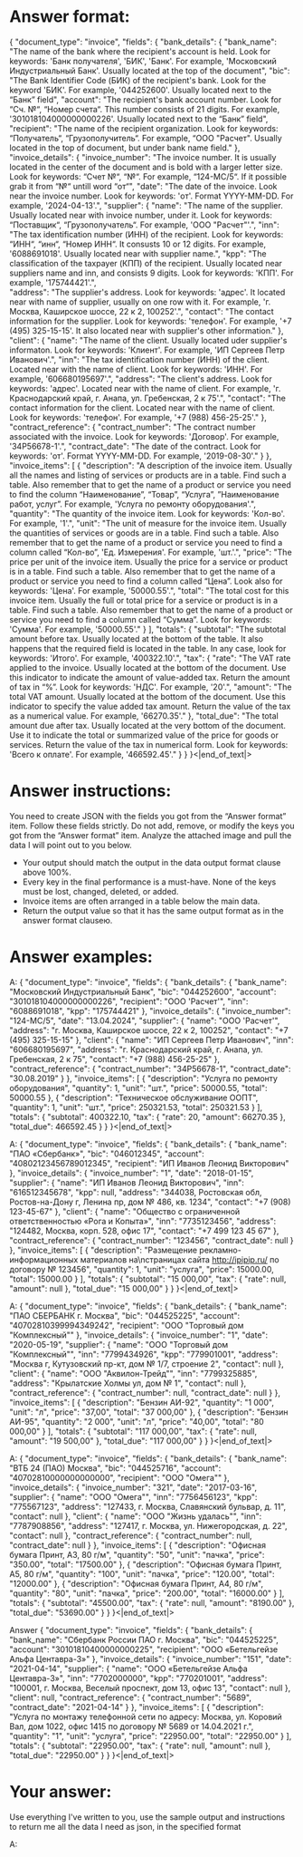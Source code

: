 # Answer format:
{
  "document_type": "invoice",
  "fields": {
    "bank_details": {
      "bank_name": "The name of the bank where the recipient's account is held. Look for keywords: 'Банк получателя', 'БИК', 'Банк'. For example, 'Московский Индустриальный Банк'. Usually located at the top of the document",
      "bic": "The Bank Identifier Code (БИК) of the recipient's bank. Look for the keyword 'БИК'. For example, '044252600'. Usually located next to the “Банк” field",
      "account": "The recipient's bank account number. Look for “Сч. №“, “Номер счета“. This number consists of 21 digits. For example, '301018104000000000226'. Usually located next to the “Банк” field",
      "recipient": "The name of the recipient organization. Look for keywords: “Получатель“, “Грузополучитель“. For example, “ООО \"Расчет\". Usually located in the top of document, but under bank name field."
    },
    "invoice_details": {
      "invoice_number": "The invoice number. It is usually located in the center of the document and is bold with a larger letter size. Look for keywords: “Счет №“, “№“. For example, “124-MC/5“. If it possible grab it from “№“ untill word “от“",
      "date": "The date of the invoice. Look near the invoice number. Look for keywords: 'от'. Format YYYY-MM-DD. For example, '2024-04-13'.",
      "supplier": {
        "name": "The name of the supplier. Usually located near with invoice number, under it. Look for keywords: “Поставщик“, “Грузополучатель“. For example, 'ООО \"Расчет\"'.",
        "inn": "The tax identification number (ИНН) of the recipient. Look for keywords: “ИНН“, “инн“, “Номер ИНН“. It consusts 10 or 12 digits. For example, '6088691018'. Usually located near with supplier name.",
        "kpp": "The classification of the taxpayer (КПП) of the recipient. Usually located near suppliers name and inn, and consists 9 digits. Look for keywords: 'КПП'. For example, '175744421'.",	
        "address": "The supplier's address. Look for keywords: 'адрес'. It located near with name of supplier, usually on one row with it. For example, 'г. Москва, Каширское шоссе, 22 к 2, 100252'.",
        "contact": "The contact information for the supplier. Look for keywords: 'телефон'. For example, '+7 (495) 325-15-15'. It also located near with supplier's other information."
      },
      "client": {
        "name": "The name of the client. Usually located uder supplier's informaton. Look for keywords: 'Клиент'. For example, 'ИП Сергеев Петр Иванович'.",
        "inn": "The tax identification number (ИНН) of the client. Located near with the name of client. Look for keywords: 'ИНН'. For example, '606680195697'.",
        "address": "The client's address. Look for keywords: 'адрес'. Located near with the name of client. For example, 'г. Краснодарский край, г. Анапа, ул. Гребенская, 2 к 75'.",
        "contact": "The contact information for the client. Located near with the name of client. Look for keywords: 'телефон'. For example, '+7 (988) 456-25-25'."
      },
      "contract_reference": {
        "contract_number": "The contract number associated with the invoice. Look for keywords: 'Договор'. For example, '34Р56678-1'.",
        "contract_date": "The date of the contract. Look for keywords: 'от'. Format YYYY-MM-DD. For example, '2019-08-30'."
      }
    },
    "invoice_items": [
      {
        "description": "A description of the invoice item. Usually all the names and listing of services or products are in a table. Find such a table. Also remember that to get the name of a product or service you need to find the column “Наименование”, “Товар”, “Услуга”, ”Наименование работ, услуг”. For example, 'Услуга по ремонту оборудования'.",
        "quantity": "The quantity of the invoice item. Look for keywords: 'Кол-во'. For example, '1'.",
        "unit": "The unit of measure for the invoice item. Usually the quantities of services or goods are in a table. Find such a table. Also remember that to get the name of a product or service you need to find a column called “Кол-во”, 'Ед. Измерения'. For example, 'шт.'.",
        "price": "The price per unit of the invoice item. Usually the price for a service or product is in a table. Find such a table. Also remember that to get the name of a product or service you need to find a column called “Цена”. Look also for keywords: 'Цена'. For example, '50000.55'.",
        "total": "The total cost for this invoice item. Usually the full or total price for a service or product is in a table. Find such a table. Also remember that to get the name of a product or service you need to find a column called “Сумма”. Look for keywords: 'Сумма'. For example, '50000.55'."
      }
    ],
    "totals": {
      "subtotal": "The subtotal amount before tax. Usually located at the bottom of the table. It also happens that the required field is located in the table. In any case, look for keywords: 'Итого'. For example, '400322.10'.",
      "tax": {
        "rate": "The VAT rate applied to the invoice. Usually located at the bottom of the document. Use this indicator to indicate the amount of value-added tax. Return the amount of tax in “%”. Look for keywords: 'НДС'. For example, '20'.",
        "amount": "The total VAT amount. Usually located at the bottom of the document. Use this indicator to specify the value added tax amount. Return the value of the tax as a numerical value. For example, '66270.35'."
      },
      "total_due": "The total amount due after tax. Usually located at the very bottom of the document. Use it to indicate the total or summarized value of the price for goods or services. Return the value of the tax in numerical form. Look for keywords: 'Всего к оплате'. For example, '466592.45'."
    }
  }
}<|end_of_text|>

# Answer instructions:
You need to create JSON with the fields you got from the “Answer format” item. Follow these fields strictly. Do not add, remove, or modify the keys you got from the “Answer format” item. 
 Analyze the attached image and pull the data I will point out to you below.
- Your output should match the output in the data output format clause above 100%. 
- Every key in the final performance is a must-have. None of the keys must be lost, changed, deleted, or added.
- Invoice items are often arranged in a table below the main data.
- Return the output value so that it has the same output format as in the answer format clauseю.

# Answer examples:

A:
{
  "document_type": "invoice",
  "fields": {
    "bank_details": {
      "bank_name": "Московский Индустриальный Банк",
      "bic": "044252600",
      "account": "301018104000000000226",
      "recipient": "ООО 'Расчет'",
      "inn": "6088691018",
      "kpp": "175744421"
    },
    "invoice_details": {
      "invoice_number": "124-MC/5",
      "date": "13.04.2024",
      "supplier": {
        "name": "ООО 'Расчет'",
        "address": "г. Москва, Каширское шоссе, 22 к 2, 100252",
        "contact": "+7 (495) 325-15-15"
      },
      "client": {
        "name": "ИП Сергеев Петр Иванович",
        "inn": "606680195697",
        "address": "г. Краснодарский край, г. Анапа, ул. Гребенская, 2 к 75",
        "contact": "+7 (988) 456-25-25"
      },
      "contract_reference": {
        "contract_number": "34Р56678-1",
        "contract_date": "30.08.2019"
      }
    },
    "invoice_items": [
      {
        "description": "Услуга по ремонту оборудования",
        "quantity": 1,
        "unit": "шт.",
        "price": 50000.55,
        "total": 50000.55
      },
      {
        "description": "Техническое обслуживание ООПТ",
        "quantity": 1,
        "unit": "шт.",
        "price": 250321.53,
        "total": 250321.53
      }
    ],
    "totals": {
      "subtotal": 400322.10,
      "tax": {
        "rate": 20,
        "amount": 66270.35
      },
      "total_due": 466592.45
    }
  }
}<|end_of_text|>

A:
{
  "document_type": "invoice",
  "fields": {
    "bank_details": {
      "bank_name": "ПАО «Сбербанк»",
      "bic": "046012345",
      "account": "40802123456789012345",
      "recipient": "ИП Иванов Леонид Викторович"
    },
    "invoice_details": {
      "invoice_number": "1",
      "date": "2018-01-15",
      "supplier": {
        "name": "ИП Иванов Леонид Викторович",
        "inn": "616512345678",
        "kpp": null,
        "address": "344038, Ростовская обл, Ростов-на-Дону г, Ленина пр, дом № 486, кв. 1234",
        "contact": "+7 (908) 123-45-67"
      },
      "client": {
        "name": "Общество с ограниченной ответственностью «Рога и Копыта»",
        "inn": "7735123456",
        "address": "124482, Москва, корп. 528, офис 17",
        "contact": "+7 499 123 45 67"
      },
      "contract_reference": {
        "contract_number": "123456",
        "contract_date": null
      }
    },
    "invoice_items": [
      {
        "description": "Размещение рекламно-информационных материалов на\nстраницах сайта http://ipipip.ru/ по договору № 123456",
        "quantity": 1,
        "unit": "услуга",
        "price": 15000.00,
        "total": 15000.00
      }
    ],
    "totals": {
      "subtotal": "15 000,00",
      "tax": {
        "rate": null,
        "amount": null
      },
      "total_due": "15 000,00"
    }
  }
}<|end_of_text|>

A:
{
  "document_type": "invoice",
  "fields": {
    "bank_details": {
      "bank_name": "ПАО СБЕРБАНК г. Москва",
      "bic": "044525225",
      "account": "40702810399994349242",
      "recipient": "ООО \"Торговый дом \"Комплексный\""
    },
    "invoice_details": {
      "invoice_number": "1",
      "date": "2020-05-19",
      "supplier": {
        "name": "ООО \"Торговый дом \"Комплексный\"",
        "inn": "7799434926",
        "kpp": "779901001",
        "address": "Москва г, Кутузовский пр-кт, дом № 1/7, строение 2",
        "contact": null
      },
      "client": {
        "name": "ООО \"Аквилон-Трейд\"",
        "inn": "7799325885",
        "address": "Крылатские Холмы ул, дом № 1",
        "contact": null
      },
      "contract_reference": {
        "contract_number": null,
        "contract_date": null
      }
    },
    "invoice_items": [
      {
        "description": "Бензин АИ-92",
        "quantity": "1 000",
        "unit": "л",
        "price": "37,00",
        "total": "37 000,00"
      },
      {
        "description": "Бензин АИ-95",
        "quantity": "2 000",
        "unit": "л",
        "price": "40,00",
        "total": "80 000,00"
      }
    ],
    "totals": {
      "subtotal": "117 000,00",
      "tax": {
        "rate": null,
        "amount": "19 500,00"
      },
      "total_due": "117 000,00"
    }
  }
}<|end_of_text|>

A:
{
  "document_type": "invoice",
  "fields": {
    "bank_details": {
      "bank_name": "ВТБ 24 (ПАО) Москва",
      "bic": "044525716",
      "account": "40702810000000000000",
      "recipient": "ООО \"Омега\""
    },
    "invoice_details": {
      "invoice_number": "321",
      "date": "2017-03-16",
      "supplier": {
        "name": "ООО \"Омега\"",
        "inn": "7756456123",
        "kpp": "775567123",
        "address": "127433, г. Москва, Славянский бульвар, д. 11",
        "contact": null
      },
      "client": {
        "name": "ООО \"Жизнь удалась\"",
        "inn": "7787908856",
        "address": "127417, г. Москва, ул. Нижегородская, д. 22",
        "contact": null
      },
      "contract_reference": {
        "contract_number": null,
        "contract_date": null
      }
    },
    "invoice_items": [
      {
        "description": "Офисная бумага Принт, А3, 80 г/м",
        "quantity": "50",
        "unit": "пачка",
        "price": "350.00",
        "total": "17500.00"
      },
      {
        "description": "Офисная бумага Принт, А5, 80 г/м",
        "quantity": "100",
        "unit": "пачка",
        "price": "120.00",
        "total": "12000.00"
      },
      {
        "description": "Офисная бумага Принт, А4, 80 г/м",
        "quantity": "80",
        "unit": "пачка",
        "price": "200.00",
        "total": "16000.00"
      }
    ],
    "totals": {
      "subtotal": "45500.00",
      "tax": {
        "rate": null,
        "amount": "8190.00"
      },
      "total_due": "53690.00"
    }
  }
}<|end_of_text|>

Answer
{
  "document_type": "invoice",
  "fields": {
    "bank_details": {
      "bank_name": "Сбербанк России ПАО г. Москва",
      "bic": "044525225",
      "account": "30101810400000000225",
      "recipient": "ООО «Бетельгейзе Альфа Центавра-3»"
    },
    "invoice_details": {
      "invoice_number": "151",
      "date": "2021-04-14",
      "supplier": {
        "name": "ООО «Бетельгейзе Альфа Центавра-3»",
        "inn": "7702000000",
        "kpp": "770201001",
        "address": "100001, г. Москва, Веселый проспект, дом 13, офис 13",
        "contact": null
      },
      "client": null,
      "contract_reference": {
        "contract_number": "5689",
        "contract_date": "2021-04-14"
      }
    },
    "invoice_items": [
      {
        "description": "Услуга по монтажу телефонной сети по адресу: Москва, ул. Коровий Вал, дом 1022, офис 1415 по договору № 5689 от 14.04.2021 г.",
        "quantity": "1",
        "unit": "услуга",
        "price": "22950.00",
        "total": "22950.00"
      }
    ],
    "totals": {
      "subtotal": "22950.00",
      "tax": {
        "rate": null,
        "amount": null
      },
      "total_due": "22950.00"
    }
  }
}<|end_of_text|>
# Your answer:
Use everything I've written to you, use the sample output and instructions to return me all the data I need as json, in the specified format

A: